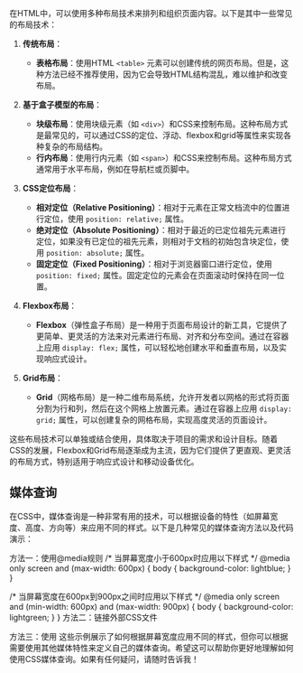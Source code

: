 在HTML中，可以使用多种布局技术来排列和组织页面内容。以下是其中一些常见的布局技术：

1.  **传统布局**：
    
    -   **表格布局**：使用HTML `<table>` 元素可以创建传统的网页布局。但是，这种方法已经不推荐使用，因为它会导致HTML结构混乱，难以维护和改变布局。
2.  **基于盒子模型的布局**：
    
    -   **块级布局**：使用块级元素（如 `<div>`）和CSS来控制布局。这种布局方式是最常见的，可以通过CSS的定位、浮动、flexbox和grid等属性来实现各种复杂的布局结构。
    -   **行内布局**：使用行内元素（如 `<span>`）和CSS来控制布局。这种布局方式通常用于水平布局，例如在导航栏或页脚中。
3.  **CSS定位布局**：
    
    -   **相对定位（Relative Positioning）**：相对于元素在正常文档流中的位置进行定位，使用 `position: relative;` 属性。
    -   **绝对定位（Absolute Positioning）**：相对于最近的已定位祖先元素进行定位，如果没有已定位的祖先元素，则相对于文档的初始包含块定位，使用 `position: absolute;` 属性。
    -   **固定定位（Fixed Positioning）**：相对于浏览器窗口进行定位，使用 `position: fixed;` 属性。固定定位的元素会在页面滚动时保持在同一位置。
4.  **Flexbox布局**：
    
    -   **Flexbox**（弹性盒子布局）是一种用于页面布局设计的新工具，它提供了更简单、更灵活的方法来对元素进行布局、对齐和分布空间。通过在容器上应用 `display: flex;` 属性，可以轻松地创建水平和垂直布局，以及实现响应式设计。
5.  **Grid布局**：
    
    -   **Grid**（网格布局）是一种二维布局系统，允许开发者以网格的形式将页面分割为行和列，然后在这个网格上放置元素。通过在容器上应用 `display: grid;` 属性，可以创建复杂的网格布局，实现高度灵活的页面设计。

这些布局技术可以单独或结合使用，具体取决于项目的需求和设计目标。随着CSS的发展，Flexbox和Grid布局逐渐成为主流，因为它们提供了更直观、更灵活的布局方式，特别适用于响应式设计和移动设备优化。


## 媒体查询

在CSS中，媒体查询是一种非常有用的技术，可以根据设备的特性（如屏幕宽度、高度、方向等）来应用不同的样式。以下是几种常见的媒体查询方法以及代码演示：

方法一：使用@media规则
/* 当屏幕宽度小于600px时应用以下样式 */
@media only screen and (max-width: 600px) {
  body {
    background-color: lightblue;
  }
}

/* 当屏幕宽度在600px到900px之间时应用以下样式 */
@media only screen and (min-width: 600px) and (max-width: 900px) {
  body {
    background-color: lightgreen;
  }
}
方法二：链接外部CSS文件
<link rel="stylesheet" media="screen and (max-width: 600px)" href="small.css">
<link rel="stylesheet" media="screen and (min-width: 600px) and (max-width: 900px)" href="medium.css">
方法三：使用<style>元素内联媒体查询
<style>
  @media only screen and (max-width: 600px) {
    body {
      background-color: lightblue;
    }
  }

  @media only screen and (min-width: 600px) and (max-width: 900px) {
    body {
      background-color: lightgreen;
    }
  }
</style>
这些示例展示了如何根据屏幕宽度应用不同的样式，但你可以根据需要使用其他媒体特性来定义自己的媒体查询。希望这可以帮助你更好地理解如何使用CSS媒体查询。如果有任何疑问，请随时告诉我！